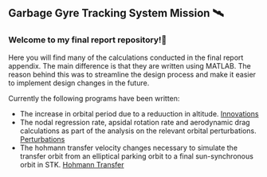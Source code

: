 ## Garbage Gyre Tracking System Mission 🛰️
### Welcome to my final report repository!👋

Here you will find many of the calculations conducted in the final report appendix. The main difference is that they are written using MATLAB. 
The reason behind this was to streamline the design process and make it easier to implement design changes in the future.

Currently the following programs have been written:
- The increase in orbital period due to a reduuction in altitude. [Innovations](https://github.com/nathansivalingam/space-systems-architecture-matlab/blob/main/Garbage%20Gyre%20Tracking%20System%20Mission/innovations.m)
- The nodal regression rate, apsidal rotation rate and aerodynamic drag calculations as part of the analysis on the relevant orbital perturbations. [Perturbations](https://github.com/nathansivalingam/space-systems-architecture-matlab/blob/main/Garbage%20Gyre%20Tracking%20System%20Mission/perturbations.m)
- The hohmann transfer velocity changes necessary to simulate the transfer orbit from an elliptical parking orbit to a final sun-synchronous orbit in STK. [Hohmann Transfer](https://github.com/nathansivalingam/space-systems-architecture-matlab/blob/main/Garbage%20Gyre%20Tracking%20System%20Mission/hohmann_transfer_parking_orbit_to_final_orbit.m)

